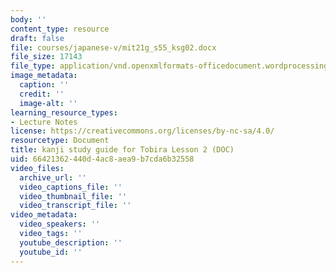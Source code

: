 ```yaml
---
body: ''
content_type: resource
draft: false
file: courses/japanese-v/mit21g_s55_ksg02.docx
file_size: 17143
file_type: application/vnd.openxmlformats-officedocument.wordprocessingml.document
image_metadata:
  caption: ''
  credit: ''
  image-alt: ''
learning_resource_types:
- Lecture Notes
license: https://creativecommons.org/licenses/by-nc-sa/4.0/
resourcetype: Document
title: kanji study guide for Tobira Lesson 2 (DOC)
uid: 66421362-440d-4ac8-aea9-b7cda6b32558
video_files:
  archive_url: ''
  video_captions_file: ''
  video_thumbnail_file: ''
  video_transcript_file: ''
video_metadata:
  video_speakers: ''
  video_tags: ''
  youtube_description: ''
  youtube_id: ''
---
```

